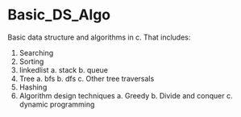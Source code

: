 # Basic_DS_Algo
Basic data structure and algorithms in c.
That includes:
  1. Searching
  2. Sorting
  3. linkedlist
      a. stack
      b. queue
  4. Tree
      a. bfs
      b. dfs
      c. Other tree traversals
  5. Hashing
  6. Algorithm design techniques
     a. Greedy
     b. Divide and conquer
     c. dynamic programming
     
